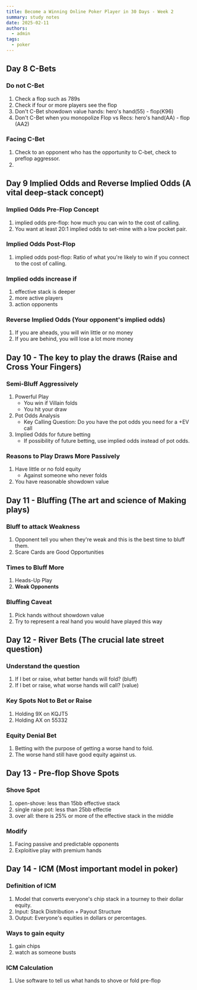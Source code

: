 ```yaml
---
title: Become a Winning Online Poker Player in 30 Days - Week 2
summary: study notes
date: 2025-02-11
authors:
  - admin
tags:
  - poker
---
```


## Day 8 C-Bets

### Do not C-Bet

1. Check a flop such as 789s
2. Check if four or more players see the flop
3. Don't C-Bet showdown value hands: hero's hand(55) - flop(K96)
4. Don't C-Bet when you monopolize Flop vs Recs: hero's hand(AA) - flop (AA2)

### Facing C-Bet

1. Check to an opponent who has the opportunity to C-bet, check to preflop aggressor.
2.

## Day 9 Implied Odds and Reverse Implied Odds (A vital deep-stack concept)

### Implied Odds Pre-Flop Concept

1. implied odds pre-flop: how much you can win to the cost of calling.
2. You want at least 20:1 implied odds to set-mine with a low pocket pair.

### Implied Odds Post-Flop

1. implied odds post-flop: Ratio of what you're likely to win if you connect to the cost of calling.

### Implied odds increase if

1. effective stack is deeper
2. more active players
3. action opponents

### Reverse Implied Odds (Your opponent's implied odds)

1. If you are aheads, you will win little or no money
2. If you are behind, you will lose a lot more money

## Day 10 - The key to play the draws (Raise and Cross Your Fingers)

### Semi-Bluff Aggressively

1. Powerful Play
   - You win if Villain folds
   - You hit your draw
2. Pot Odds Analysis
   - Key Calling Question: Do you have the pot odds you need for a +EV call
3. Implied Odds for future betting
   - If possibility of future betting, use implied odds instead of pot odds.

### Reasons to Play Draws More Passively

1. Have little or no fold equity
   - Against someone who never folds
2. You have reasonable showdown value

## Day 11 - Bluffing (The art and science of Making plays)

### Bluff to attack Weakness

1. Opponent tell you when they're weak and this is the best time to bluff them.
2. Scare Cards are Good Opportunities

### Times to Bluff More

1. Heads-Up Play
2. **Weak Opponents**

### Bluffing Caveat

1. Pick hands without showdown value
2. Try to represent a real hand you would have played this way

## Day 12 - River Bets (The crucial late street question)

### Understand the question

1. If I bet or raise, what better hands will fold? (bluff)
2. If I bet or raise, what worse hands will call? (value)

### Key Spots Not to Bet or Raise

1. Holding 9X on KQJT5
2. Holding AX on 55332

### Equity Denial Bet

1. Betting with the purpose of getting a worse hand to fold.
2. The worse hand still have good equity against us.

## Day 13 - Pre-flop Shove Spots

### Shove Spot

1. open-shove: less than 15bb effective stack
2. single raise pot: less than 25bb effectie
3. over all: there is 25% or more of the effective stack in the middle

### Modify

1. Facing passive and predictable opponents
2. Exploitive play with premium hands

## Day 14 - ICM (Most important model in poker)

### Definition of ICM

1. Model that converts everyone's chip stack in a tourney to their dollar equity.
2. Input: Stack Distribution + Payout Structure
3. Output: Everyone's equities in dollars or percentages.

### Ways to gain equity

1. gain chips
2. watch as someone busts

### ICM Calculation

1. Use software to tell us what hands to shove or fold pre-flop
